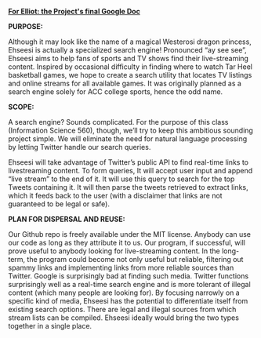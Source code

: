 **[For Elliot: the Project's final Google Doc](https://docs.google.com/document/d/1QzRitdP4-GWRlYfw9CxIi4BzgubfXXRwGcuYEMM-7ag/edit)**

**PURPOSE:**

Although it may look like the name of a magical Westerosi dragon princess, Ehseesi is actually a specialized search engine! Pronounced “ay see see”, Ehseesi  aims to help fans of sports and TV shows find their live-streaming content. Inspired by occasional difficulty in finding where to watch Tar Heel basketball games, we hope to create a search utility that locates TV listings and online streams for all available games. It was originally planned as a search engine solely for ACC college sports, hence the odd name.

**SCOPE:**

A search engine? Sounds complicated. For the purpose of this class (Information Science 560), though, we’ll try to keep this ambitious sounding project simple. We will eliminate the need for natural language processing by letting Twitter handle our search queries. 

Ehseesi will take advantage of Twitter’s public API to find real-time links to livestreaming content. To form queries, It will accept user input and append “live stream” to the end of it. It will use this query to search for the top Tweets containing it. It will then parse the tweets retrieved to extract links, which it feeds back to the user (with a disclaimer that links are not guaranteed to be legal or safe).

**PLAN FOR DISPERSAL AND REUSE:**

Our Github repo is freely available under the MIT license. Anybody can use our code as long as they attribute it to us. Our program, if successful, will prove useful to anybody looking for live-streaming content. In the long-term, the program could become not only useful but reliable, filtering out spammy links and implementing links from more reliable sources than Twitter. Google is surprisingly bad at finding such media. Twitter functions surprisingly well as a real-time search engine and is more tolerant of illegal content (which many people are looking for). By focusing narrowly on a specific kind of media, Ehseesi has the potential to differentiate itself from existing search options. There are legal and illegal sources from which stream lists can be compiled. Ehseesi ideally would bring the two types together in a single place.
